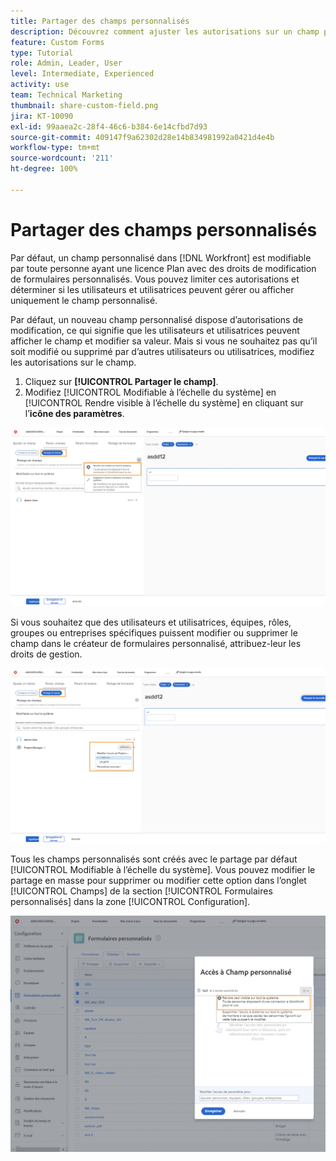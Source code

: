 ```yaml
---
title: Partager des champs personnalisés
description: Découvrez comment ajuster les autorisations sur un champ personnalisé pour déterminer si les utilisateurs et utilisatrices peuvent gérer ou seulement afficher le champ personnalisé.
feature: Custom Forms
type: Tutorial
role: Admin, Leader, User
level: Intermediate, Experienced
activity: use
team: Technical Marketing
thumbnail: share-custom-field.png
jira: KT-10090
exl-id: 99aaea2c-28f4-46c6-b384-6e14cfbd7d93
source-git-commit: 409147f9a62302d28e14b834981992a0421d4e4b
workflow-type: tm+mt
source-wordcount: '211'
ht-degree: 100%

---
```


# Partager des champs personnalisés

Par défaut, un champ personnalisé dans [!DNL Workfront] est modifiable par toute personne ayant une licence Plan avec des droits de modification de formulaires personnalisés. Vous pouvez limiter ces autorisations et déterminer si les utilisateurs et utilisatrices peuvent gérer ou afficher uniquement le champ personnalisé.

Par défaut, un nouveau champ personnalisé dispose d’autorisations de modification, ce qui signifie que les utilisateurs et utilisatrices peuvent afficher le champ et modifier sa valeur. Mais si vous ne souhaitez pas qu’il soit modifié ou supprimé par d’autres utilisateurs ou utilisatrices, modifiez les autorisations sur le champ.

1. Cliquez sur **[!UICONTROL Partager le champ]**.
1. Modifiez [!UICONTROL Modifiable à l’échelle du système] en [!UICONTROL Rendre visible à l’échelle du système] en cliquant sur l’**icône des paramètres**.

![[!UICONTROL Option Rendre visible à l’échelle du système] dans le sous-onglet [!UICONTROL Partager le champ].](assets/custom-forms-field-sharing-1.png)

Si vous souhaitez que des utilisateurs et utilisatrices, équipes, rôles, groupes ou entreprises spécifiques puissent modifier ou supprimer le champ dans le créateur de formulaires personnalisé, attribuez-leur les droits de gestion.

![[!UICONTROL Sous-onglet Partager le champ] dans l’onglet [!UICONTROL Paramètres des champs] dans le créateur de formulaires personnalisé.](assets/custom-forms-field-sharing-2.png)

Tous les champs personnalisés sont créés avec le partage par défaut [!UICONTROL Modifiable à l’échelle du système]. Vous pouvez modifier le partage en masse pour supprimer ou modifier cette option dans l’onglet [!UICONTROL Champs] de la section [!UICONTROL Formulaires personnalisés] dans la zone [!UICONTROL Configuration]. 

![[!UICONTROL Fenêtre Accès aux champs personnalisés].](assets/custom-forms-field-sharing-3.png)
